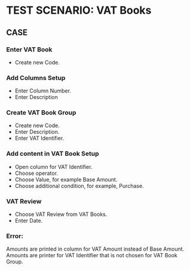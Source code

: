 # TEST SCENARIO: VAT Books

## CASE

### Enter VAT Book

-	Create new Code.

### Add Columns Setup

-	Enter Column Number.
-	Enter Description

### Create VAT Book Group

-	Create new Code.
-	Enter Description.
-	Enter VAT Identifier.

### Add content in VAT Book Setup

-	Open column for VAT Identifier.
-	Choose operator.
-	Choose Value, for example Base Amount.
-	Choose additional condition, for example, Purchase.

### VAT Review

-	Choose VAT Review from VAT Books.
-	Enter Date.

### Error:

Amounts are printed in column for VAT Amount instead of Base Amount.
Amounts are printer for VAT Identifier that is not chosen for VAT Book Group.